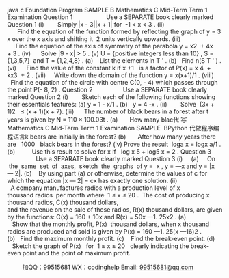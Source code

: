 java c
Foundation Program
SAMPLE B
Mathematics C
Mid-Term Term 1 Examination
Question 1                    Use a SEPARATE book clearly marked Question 1
(i)        Simply |x - 3||x + 1| for  -1 < x < 3 .
(ii)       Find the equation of the function formed by reflecting the graph of y = 3 x over the x axis and shifting it  2 units vertically upwards.
(iii)      Find the equation of the axis of symmetry of the parabola y = x2  + 4x + 3 .
(iv)      Solve |9 - x| > 5 .
(v) U = {positive integers less than 10} , S = {1,3,5,7}  and T = {1,2,4,8} .
(a)    List the elements in T ' .
(b)   Find n(S  T ' ) .
(vi)      Find the value of the constant k if x +1   is a factor of P(x) = x 4  + kx3  + 2 .
(vii)     Write down the domain of the function y = x(x+1)/1 .
(viii)   Find the equation of the circle with centre C(0, - 4) which passes through the point P(- 8, 2) .
Question 2                  Use a SEPARATE book clearly marked Question 2
(i)        Sketch each of the following functions showing their essentials features:
(a) y = 1 - x/1 .
(b)   y = 4 -x .
(ii)        Solve  (3x + 1)2   ≤ (x + 1)(x + 7).
(iii)      The number of black bears in a forest after t years is given by N = 110 × 100.03t .
(a)       How many blac代 写Mathematics C Mid‐Term Term 1 Examination SAMPLE  BPython
代做程序编程语言k bears are initially in the forest?
(b)       After how many years there are   1000   black bears in the forest?
(iv)  Prove the result  loga x = logx a/1 .
(b)          Use this result to solve for x if   log x 5 + log5 x = 2 .
Question 3                  Use a SEPARATE book clearly marked Question 3
(i)     (a)     On  the  same  set  of  axes,  sketch  the  graphs  of y =  x , y = —x and y = |x — 2|.
(b)    By using part (a) or otherwise, determine the values of c for which the equation |x — 2| = cx has exactly one solution.
(ii)   A company manufactures radios with a production level of x thousand radios  per month where  1 ≤ x ≤ 20 .  The cost of producing x thousand radios, C(x) thousand dollars, and the revenue on the sale of these radios, R(x) thousand dollars, are given by the functions:
C(x) = 160 + 10x and R(x) = 50x —1. 25x2 .
(a)    Show that the monthly profit, P(x)  thousand dollars, when x thousand
radios are produced and sold is given by P(x) = 160 —1. 25(x —16)2 .
(b)   Find the maximum monthly profit.
(c)    Find the break-even point.
(d)    Sketch the graph of P(x)   for  1 ≤ x ≤ 20   clearly indicating the break- even point and the point of maximum profit.



         
加QQ：99515681  WX：codinghelp  Email: 99515681@qq.com
